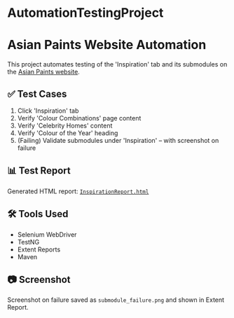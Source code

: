 # AutomationTestingProject
# Asian Paints Website Automation

This project automates testing of the 'Inspiration' tab and its submodules on the [Asian Paints website](https://www.asianpaints.com/).

## ✅ Test Cases

1. Click 'Inspiration' tab
2. Verify 'Colour Combinations' page content
3. Verify 'Celebrity Homes' content
4. Verify 'Colour of the Year' heading
5. (Failing) Validate submodules under 'Inspiration' – with screenshot on failure

## 📊 Test Report

Generated HTML report: [`InspirationReport.html`](./InspirationReport.html)

## 🛠 Tools Used

- Selenium WebDriver
- TestNG
- Extent Reports
- Maven

## 📷 Screenshot

Screenshot on failure saved as `submodule_failure.png` and shown in Extent Report.
